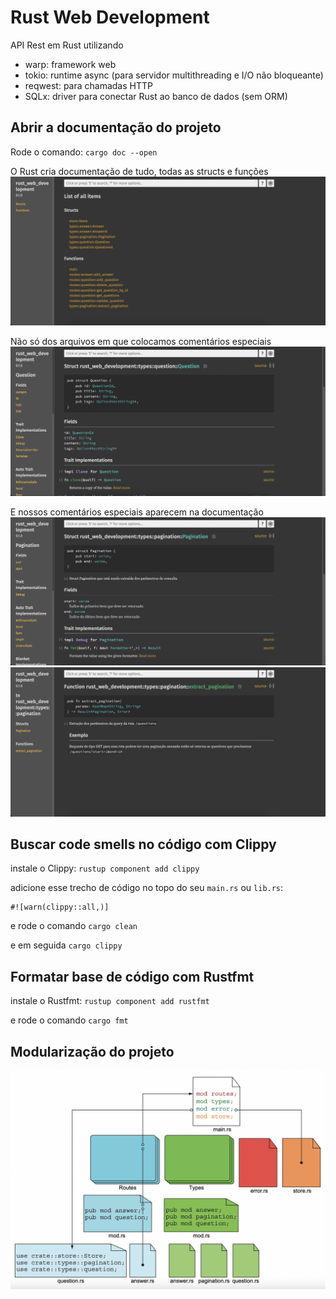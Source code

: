 # Rust Web Development

API Rest em Rust utilizando
- warp: framework web 
- tokio: runtime async (para servidor multithreading e 
  I/O não bloqueante)
- reqwest: para chamadas HTTP
- SQLx: driver para conectar Rust ao banco de dados 
  (sem ORM)

## Abrir a documentação do projeto
Rode o comando: `cargo doc --open`

O Rust cria documentação de tudo, todas as structs e funções
![](/assets/allitems.png)

Não só dos arquivos em que colocamos comentários especiais
![](/assets/question.png)

E nossos comentários especiais aparecem na documentação
![](/assets/pagination.png) 
![](/assets/extract.png)

## Buscar code smells no código com Clippy
instale o Clippy: `rustup component add clippy`

adicione esse trecho de código no topo do seu `main.rs` ou `lib.rs`: 

```
#![warn(clippy::all,)]
```

e rode o comando `cargo clean` 

e em seguida `cargo clippy`

## Formatar base de código com Rustfmt

instale o Rustfmt: `rustup component add rustfmt`

e rode o comando `cargo fmt` 

## Modularização do projeto
![](/assets/mods.png)

